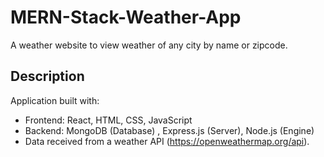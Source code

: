 # MERN-Stack-Weather-App

A weather website to view weather of any city by name or zipcode.

## Description

Application built with:
<br />
* Frontend: React, HTML, CSS, JavaScript
* Backend: MongoDB (Database) , Express.js (Server), Node.js (Engine)
* Data received from a weather API (https://openweathermap.org/api). 
